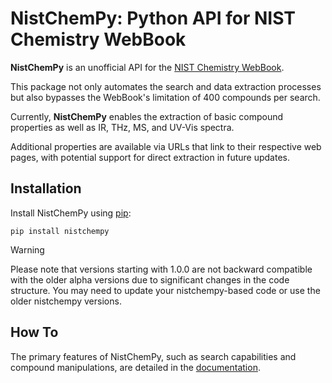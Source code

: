 # NistChemPy: Python API for NIST Chemistry WebBook

**NistChemPy** is an unofficial API for the [NIST Chemistry WebBook](https://webbook.nist.gov/).

This package not only automates the search and data extraction processes but also bypasses the WebBook's limitation of 400 compounds per search.

Currently, **NistChemPy** enables the extraction of basic compound properties as well as IR, THz, MS, and UV-Vis spectra.

Additional properties are available via URLs that link to their respective web pages, with potential support for direct extraction in future updates.


## Installation

Install NistChemPy using [pip](https://pypi.org/project/NistChemPy/):

```
pip install nistchempy
```

> [!WARNING]
> Please note that versions starting with 1.0.0 are not backward compatible with the older alpha versions due to significant changes in the code structure.
> You may need to update your nistchempy-based code or use the older nistchempy versions.


## How To

The primary features of NistChemPy, such as search capabilities and compound manipulations, are detailed in the [documentation](https://ivanchernyshov.github.io/NistChemPy/).


